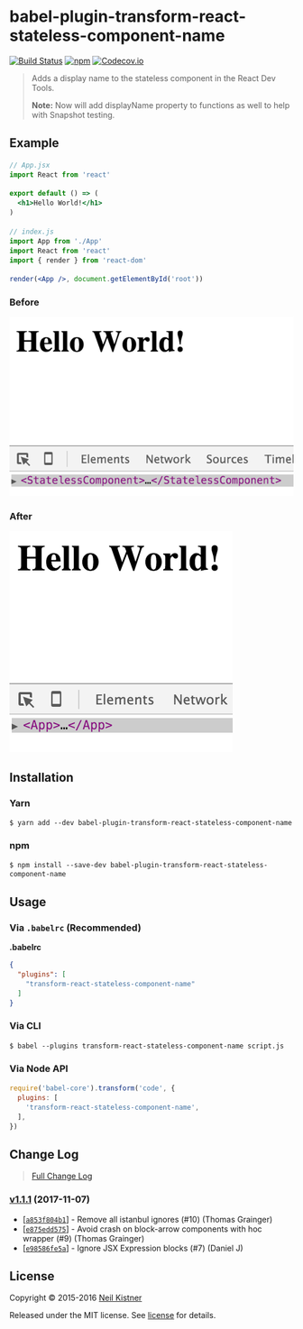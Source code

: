 # babel-plugin-transform-react-stateless-component-name

[![Build Status][travis-image]][travis-url]
[![npm][npm-image]][npm-url]
[![Codecov.io][codecov-image]][codecov-url]

> Adds a display name to the stateless component in the React Dev Tools.
>
> **Note:** Now will add displayName property to functions as well to help with Snapshot testing.

## Example

```jsx
// App.jsx
import React from 'react'

export default () => (
  <h1>Hello World!</h1>
)

// index.js
import App from './App'
import React from 'react'
import { render } from 'react-dom'

render(<App />, document.getElementById('root'))
```

### Before

![Before](.github/media/before.png)

### After

![After](.github/media/after.png)

## Installation

### Yarn

```
$ yarn add --dev babel-plugin-transform-react-stateless-component-name
```

### npm

```
$ npm install --save-dev babel-plugin-transform-react-stateless-component-name
```

## Usage

### Via `.babelrc` (Recommended)

**.babelrc**

```json
{
  "plugins": [
    "transform-react-stateless-component-name"
  ]
}
```

### Via CLI

```
$ babel --plugins transform-react-stateless-component-name script.js
```

### Via Node API

```js
require('babel-core').transform('code', {
  plugins: [
    'transform-react-stateless-component-name',
  ],
})
```

## Change Log

> [Full Change Log](changelog.md)

### [v1.1.1](https://github.com/wyze/babel-plugin-transform-react-stateless-component-name/releases/tag/v1.1.1) (2017-11-07)

* [[`a853f804b1`](https://github.com/wyze/babel-plugin-transform-react-stateless-component-name/commit/a853f804b1)] - Remove all istanbul ignores (#10) (Thomas Grainger)
* [[`e875edd575`](https://github.com/wyze/babel-plugin-transform-react-stateless-component-name/commit/e875edd575)] - Avoid crash on block-arrow components with hoc wrapper (#9) (Thomas Grainger)
* [[`e98586fe5a`](https://github.com/wyze/babel-plugin-transform-react-stateless-component-name/commit/e98586fe5a)] - Ignore JSX Expression blocks (#7) (Daniel J)

## License

Copyright © 2015-2016 [Neil Kistner](//github.com/wyze)

Released under the MIT license. See [license](license) for details.

[travis-image]: https://img.shields.io/travis/wyze/babel-plugin-transform-react-stateless-component-name.svg?style=flat-square
[travis-url]: https://travis-ci.org/wyze/babel-plugin-transform-react-stateless-component-name

[npm-image]: https://img.shields.io/npm/v/babel-plugin-transform-react-stateless-component-name.svg?style=flat-square
[npm-url]: https://npmjs.com/package/babel-plugin-transform-react-stateless-component-name

[codecov-image]: https://img.shields.io/codecov/c/github/wyze/babel-plugin-transform-react-stateless-component-name.svg?style=flat-square
[codecov-url]: https://codecov.io/github/wyze/babel-plugin-transform-react-stateless-component-name
